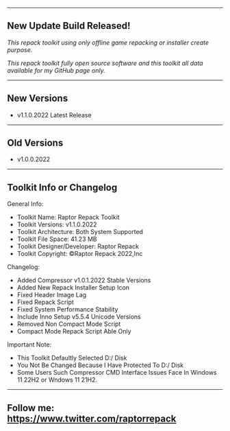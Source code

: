 ----------------------------------------------------------------------------------------------------
New Update Build Released!
----------------------------------------------------------------------------------------------------

*This repack toolkit using only offline game repacking or installer create purpose.*

*This repack toolkit fully open source software and this toolkit all data available for my GitHub page only.*

----------------------------------------------------------------------------------------------------
New Versions
----------------------------------------------------------------------------------------------------
- v1.1.0.2022 Latest Release
----------------------------------------------------------------------------------------------------
Old Versions
----------------------------------------------------------------------------------------------------
- v1.0.0.2022

----------------------------------------------------------------------------------------------------
Toolkit Info or Changelog
----------------------------------------------------------------------------------------------------
General Info:
- Toolkit Name: Raptor Repack Toolkit
- Toolkit Versions: v1.1.0.2022
- Toolkit Architecture: Both System Supported
- Toolkit File Space: 41.23 MB
- Toolkit Designer/Developer: Raptor Repack
- Toolkit Copyright: ©Raptor Repack 2022,Inc

Changelog:
- Added Compressor v1.0.1.2022 Stable Versions
- Added New Repack Installer Setup Icon
- Fixed Header Image Lag
- Fixed Repack Script
- Fixed System Performance Stability
- Include Inno Setup v5.5.4 Unicode Versions
- Removed Non Compact Mode Script
- Compact Mode Repack Script Able Only

Important Note:

- This Toolkit Defaultly Selected D:/ Disk
- You Not Be Changed Because I Have Protected To D:/ Disk
- Some Users Such Compressor CMD Interface Issues Face In Windows 11 22H2 or Wndows 11 21H2.
---------------------------------------------------------------------------------------------------
Follow me: https://www.twitter.com/raptorrepack
---------------------------------------------------------------------------------------------------
